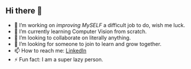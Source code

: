 ## Hi there 👋

- 🔭 I’m working on _improving MySELF_ a difficult job to do, wish me luck.
- 🌱 I’m currently learning Computer Vision from scratch.
- 👯 I’m looking to collaborate on literally anything.
- 🤔 I’m looking for someone to join to learn and grow together.
- 📫 How to reach me: [LinkedIn](https://www.linkedin.com/in/usmanasimsaikhu)
- ⚡ Fun fact: I am a super lazy person.
